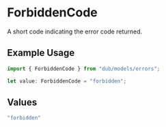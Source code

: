 # ForbiddenCode

A short code indicating the error code returned.

## Example Usage

```typescript
import { ForbiddenCode } from "dub/models/errors";

let value: ForbiddenCode = "forbidden";
```

## Values

```typescript
"forbidden"
```